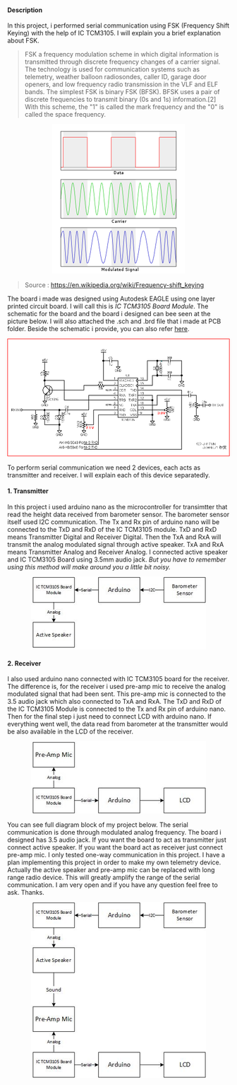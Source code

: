 #### Description
In this project, i performed serial communication using FSK (Frequency Shift Keying) with the help of IC TCM3105. I will explain you a brief explanation about FSK.

>FSK a frequency modulation scheme in which digital information is transmitted through discrete frequency changes of a carrier signal. The technology is used for communication systems such as telemetry, weather balloon radiosondes, caller ID, garage door openers, and low frequency radio transmission in the VLF and ELF bands. The simplest FSK is binary FSK (BFSK). BFSK uses a pair of discrete frequencies to transmit binary (0s and 1s) information.[2] With this scheme, the "1" is called the mark frequency and the "0" is called the space frequency.

<p align="center">
  <img  src="https://github.com/falithurrahman/fsk_serial_communication/blob/master/300px-Fsk.svg.png">
</p>

> Source : https://en.wikipedia.org/wiki/Frequency-shift_keying

The board i made was designed using Autodesk EAGLE using one layer printed circuit board. I will call this is *IC TCM3105 Board Module*. The schematic for the board and the board i designed can bee seen at the picture below. I will also attached the .sch and .brd file that i made at PCB folder. Beside the schematic i provide, you can also refer [here](http://www.ne.jp/asahi/hamradio/je9pel/srll_tcm.htm). 

<p align="center">
  <img  src="https://github.com/falithurrahman/fsk_serial_communication/blob/master/schematic.png">
</p>

To perform serial communication we need 2 devices, each acts as transmitter and receiver. I will explain each of this device separatedly.
#### 1. Transmitter
In this project i used arduino nano as the microcontroller for transimtter that read the height data received from barometer sensor. The barometer sensor itself used I2C communication. The Tx and Rx pin of arduino nano will be connected to the TxD and RxD of the IC TCM3105 module. TxD and RxD means Transmitter Digital and Receiver Digital. Then the TxA and RxA will transmit the analog modulated signal through active speaker. TxA and RxA means Transmitter Analog and Receiver Analog. I connected active speaker and IC TCM3105 Board using 3.5mm audio jack. *But you have to remember using this method will make around you a little bit noisy.*

<p align="center">
  <img  src="https://github.com/falithurrahman/fsk_serial_communication/blob/master/transmitter_fsk.jpg">
</p>

#### 2. Receiver
I also used arduino nano connected with IC TCM3105 board for the receiver. The difference is, for the receiver i used pre-amp mic to receive the analog modulated signal that had been sent. This pre-amp mic is connected to the 3.5 audio jack which also connected to TxA and RxA. The TxD and RxD of the IC TCM3105 Module is connected to the Tx and Rx pin of arduino nano. Then for the final step i just need to connect LCD with arduino nano. If everything went well, the data read from barometer at the transmitter would be also available in the LCD of the receiver. 

<p align="center">
  <img  src="https://github.com/falithurrahman/fsk_serial_communication/blob/master/receiver_fsk.jpg">
</p>

You can see full diagram block of my project below. The serial communication is done through modulated analog frequency. The board i designed has 3.5 audio jack. If you want the board to act as transmitter just connect active speaker. If you want the board act as receiver just connect pre-amp mic. I only tested one-way communication in this project. I have a plan implementing this project in order to make my own telemetry device. Actually the active speaker and pre-amp mic can be replaced with long range radio device. This will greatly amplify the range of the serial communication. I am very open and if you have any question feel free to ask. Thanks.

<p align="center">
  <img  src="https://github.com/falithurrahman/fsk_serial_communication/blob/master/tx_rx_full.jpg">
</p>